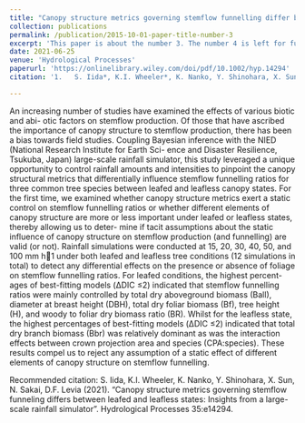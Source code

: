 ```yaml
---
title: "Canopy structure metrics governing stemflow funnelling differ between leafed and leafless states: Insights from a large‐scale rainfall simulator"
collection: publications
permalink: /publication/2015-10-01-paper-title-number-3
excerpt: 'This paper is about the number 3. The number 4 is left for future work.'
date: 2021-06-25
venue: 'Hydrological Processes'
paperurl: 'https://onlinelibrary.wiley.com/doi/pdf/10.1002/hyp.14294'
citation: '1.	S. Iida*, K.I. Wheeler*, K. Nanko, Y. Shinohara, X. Sun, N. Sakai, D.F. Levia (2021). &quot;Canopy structure metrics governing stemflow funneling differs between leafed and leafless states: Insights from a large-scale rainfall simulator&quot;. <i>Hydrological Processes<i> 35:e14294.' 

---
```

An increasing number of studies have examined the effects of various biotic and abi- otic factors on stemflow production. Of those that have ascribed the importance of canopy structure to stemflow production, there has been a bias towards field studies. Coupling Bayesian inference with the NIED (National Research Institute for Earth Sci- ence and Disaster Resilience, Tsukuba, Japan) large-scale rainfall simulator, this study leveraged a unique opportunity to control rainfall amounts and intensities to pinpoint the canopy structural metrics that differentially influence stemflow funnelling ratios for three common tree species between leafed and leafless canopy states. For the first time, we examined whether canopy structure metrics exert a static control on stemflow funnelling ratios or whether different elements of canopy structure are more or less important under leafed or leafless states, thereby allowing us to deter- mine if tacit assumptions about the static influence of canopy structure on stemflow production (and funnelling) are valid (or not). Rainfall simulations were conducted at 15, 20, 30, 40, 50, and 100 mm h1 under both leafed and leafless tree conditions (12 simulations in total) to detect any differential effects on the presence or absence of foliage on stemflow funnelling ratios. For leafed conditions, the highest percent- ages of best-fitting models (ΔDIC ≤2) indicated that stemflow funnelling ratios were mainly controlled by total dry aboveground biomass (Ball), diameter at breast height (DBH), total dry foliar biomass (Bf), tree height (H), and woody to foliar dry biomass ratio (BR). Whilst for the leafless state, the highest percentages of best-fitting models (ΔDIC ≤2) indicated that total dry branch biomass (Bbr) was relatively dominant as was the interaction effects between crown projection area and species (CPA:species). These results compel us to reject any assumption of a static effect of different elements of canopy structure on stemflow funnelling.


Recommended citation: S. Iida, K.I. Wheeler, K. Nanko, Y. Shinohara, X. Sun, N. Sakai, D.F. Levia (2021). “Canopy structure metrics governing stemflow funneling differs between leafed and leafless states: Insights from a large-scale rainfall simulator”. Hydrological Processes 35:e14294. 
